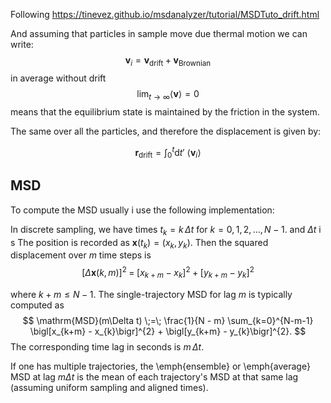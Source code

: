 Following https://tinevez.github.io/msdanalyzer/tutorial/MSDTuto_drift.html

And assuming that particles in sample move due thermal motion
 we can write:
$$ \mathbf{v}_i = \mathbf{v}_{\mathrm{drift}}+\mathbf{v}_{\mathrm{Brownian}}$$
 in average without drift  
$$\lim_{t\to\infty}\langle \mathbf{v}\rangle=0$$
means that the equilibrium state is maintained by the friction in the system.

The same over all the particles, and therefore the displacement is given by:

$$\mathbf{r}_{\mathrm{drift}}=\int_{0}^{t} \mathrm{d}t'\  \langle \mathbf{v}_i \rangle$$


## MSD

To compute the MSD usually i use the following implementation:

In discrete sampling,  we have times $t_k = k \,\Delta t$ for $k=0,1,2,\ldots,N-1$.
and $\Delta t$ i s
The position is recorded as $\mathbf{x}(t_k) = (x_k,\,y_k)$. Then the squared displacement over $m$ time steps is
$$
\bigl[\Delta \mathbf{x}(k,m)\bigr]^{2} \;=\;\bigl[x_{k+m} - x_{k}\bigr]^{2} + \bigl[y_{k+m} - y_{k}\bigr]^{2}$$

where $k+m \leq N-1$. The single-trajectory MSD for lag $m$ is typically computed as
$$
\mathrm{MSD}(m\Delta t) \;=\; \frac{1}{N - m} \sum_{k=0}^{N-m-1} \bigl[x_{k+m} - x_{k}\bigr]^{2} + \bigl[y_{k+m} - y_{k}\bigr]^{2}.
$$
The corresponding time lag in seconds is $m \,\Delta t$. 

If one has multiple trajectories, the \emph{ensemble} or \emph{average} MSD at lag $m\Delta t$ is the mean of each trajectory's MSD at that same lag (assuming uniform sampling and aligned times).
